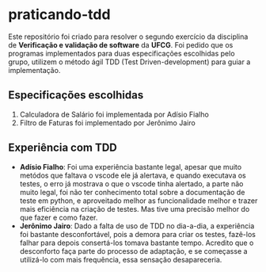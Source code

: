 # praticando-tdd

Este repositório foi criado para resolver o segundo exercício da disciplina de **Verificação e validação de software** da **UFCG**. Foi pedido que os programas implementados para duas especificações escolhidas pelo grupo, utilizem o método ágil TDD (Test Driven-development) para guiar a implementação.

## Especificações escolhidas
1. Calculadora de Salário foi implementada por Adísio Fialho
2. Filtro de Faturas foi implementado por Jerônimo Jairo

## Experiência com TDD
 - **Adísio Fialho**: Foi uma experiência bastante legal, apesar que muito metódos que faltava o vscode ele já alertava, e quando executava os testes, o erro já mostrava o que o vscode tinha alertado, a parte não muito legal, foi não ter conhecimento total sobre a documentação de teste em python, e aproveitado melhor as funcionalidade melhor e trazer mais eficiência na criação de testes. Mas tive uma precisão melhor do que fazer e como fazer.
 - **Jerônimo Jairo**: Dado a falta de uso de TDD no dia-a-dia, a experiência foi bastante desconfortável, pois a demora para criar os testes, fazê-los falhar para depois consertá-los tomava bastante tempo. Acredito que o desconforto faça parte do processo de adaptação, e se começasse a utilizá-lo com mais frequência, essa sensação desapareceria.